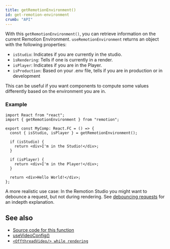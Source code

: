 ```yaml
---
title: getRemotionEnvironment()
id: get-remotion-environment
crumb: "API"
---
```


With this `getRemotionEnvironment()`, you can retrieve information on the current Remotion Environment.
`useRemotionEnvironment` returns an object with the following properties:

- `isStudio`: Indicates if you are currently in the studio.
- `ìsRendering`: Tells if one is currently in a render.
- `isPlayer`: Indicates if you are in the Player.
- `isProduction`: Based on your .env file, tells if you are in production or in development

This can be useful if you want components to compute some values differently based on the environment you are in.

### Example

```tsx twoslash
import React from "react";
import { getRemotionEnvironment } from "remotion";

export const MyComp: React.FC = () => {
  const { isStudio, isPlayer } = getRemotionEnvironment();

  if (isStudio) {
    return <div>I'm in the Studio!</div>;
  }

  if (isPlayer) {
    return <div>I'm in the Player!</div>;
  }

  return <div>Hello World!</div>;
};
```

A more realistic use case: In the Remotion Studio you might want to debounce a request, but not during rendering. See [debouncing requests](/docs/data-fetching#debouncing-requests) for an indepth explanation.

## See also

- [Source code for this function](https://github.com/remotion-dev/remotion/blob/main/packages/core/src/get-environment.ts)
- [useVideoConfig()](/docs/use-video-config)
- [`<OffthreadVideo/> while rendering`](/docs/miscellaneous/snippets/offthread-video-while-rendering)
